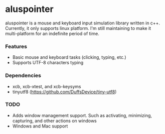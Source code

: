 # aluspointer
aluspointer is a mouse and keyboard input simulation library written in c++. Currently, it only supports linux platform. I'm still maintaining to make it multi-platform for an indefinite period of time.

### Features
- Basic mouse and keyboard tasks (clicking, typing, etc.)
- Supports UTF-8 characters typing

### Dependencies
- xcb, xcb-xtest, and xcb-keysyms
- tinyutf8 (https://github.com/DuffsDevice/tiny-utf8)

### TODO
- Adds window management support. Such as activating, minimizing, capturing, and other actions on windows
- Windows and Mac support
